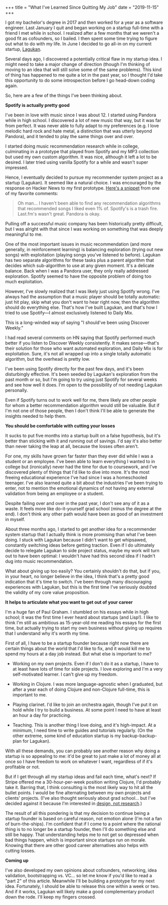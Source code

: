 +++
title = "What I've Learned Since Quitting My Job"
date = "2019-11-15"
+++

I got my bachelor's degree in 2017 and then worked for a year as a software
engineer. Last January I quit and began working on a startup full-time with a
friend I met while in school. I realized after a few months that we weren't a
good fit as cofounders, so I bailed. I then spent some time trying to
figure out what to do with my life. In June I decided to go all-in on my
current startup, [Lagukan](https://lagukan.com).

Several days ago, I discovered a potentially critical flaw in my startup idea. I
might need to take a major change of direction (though I'm thinking of moving to
an idea that will still solve some of the same problems). This kind of thing has
happened to me quite a lot in the past year, so I thought I'd take this
opportunity to do some introspection before I go head-down coding again.

So, here are a few of the things I've been thinking about.

**Spotify is actually pretty good**

I've been in love with music since I was about 12. I started using Pandora while
in high school. I discovered a lot of new music that way, but it was far from
perfect. It was never able to fully adapt to my preferences (e.g. I love melodic
hard rock and hate metal, a distinction that was utterly beyond Pandora), and it
tended to play the same things over and over.

I started doing music recommendation research while in college, culminating in a
prototype that played from Spotify and my MP3 collection but used my own custom
algorithm. It was nice, although it left a lot to be desired. I later tried using
vanilla Spotify for a while and wasn't super impressed.

Hence, I eventually decided to pursue my recommender system project as a startup
(Lagukan). It seemed like a natural choice. I was encouraged by the response on
Hacker News to my first prototype. [Here's a
snippet](https://news.ycombinator.com/item?id=20585143) from one of my favorite
comments:

> Oh man... I haven't been able to find any recommendation algorithms that
> recommended songs I liked even 1% of. Spotify's is a trash fire. Last.fm's
> wasn't great. Pandora is okay.

Pulling off a successful music company has been historically pretty difficult,
but I was alright with that since I was working on something that was deeply
meaningful to me.

One of the most important issues in music recommendation (and more generally, in
reinforcement learning) is balancing exploration (trying out new songs) with
exploitation (playing songs you've listened to before). Lagukan has two
separate algorithms for these tasks plus a parent algorithm that decides which
sub-algorithm to use at any given moment. It's a delicate balance.
Back when I was a Pandora user, they only really addressed exploration. Spotify
seemed to have the opposite problem of doing too much exploitation.

However, I've slowly realized that I was likely just using Spotify wrong.
I've always had the assumption that a music player should be totally automatic:
just hit play, skip what you don't want to hear right now, then the algorithm
should do everything else. That's how I've built Lagukan, and that's how I tried
to use Spotify&mdash;I almost exclusively listened to Daily Mix.

This is a long-winded way of saying "I should've been using Discover Weekly."

I had read several comments on HN saying that Spotify performed much better if
you listen to Discover Weekly consistently. It makes sense&mdash;that's their
solution for those who want automated exploration, and Daily Mix is for
exploitation. Sure, it's not all wrapped up into a single totally automatic
algorithm, but the overhead is pretty low.

I've been using Spotify directly for the past few days, and it's been
disturbingly effective. It's been seeded by Lagukan's exploration from the past
month or so, but I'm going to try using just Spotify for several weeks and see
how well it does. I'm open to the possibility of not needing Lagukan personally.

Even if Spotify turns out to work well for me, there likely are other
people for whom a better recommendation algorithm would still be valuable. But
if I'm not one of those people, then I don't think I'll be able
to generate the insights needed to help them.

**You should be comfortable with cutting your losses**

It sucks to put five months into a startup built on a false hypothesis, but it's
better than sticking with it and running out of savings. I'd say it's also
better than never taking the leap at all, because the losses often aren't.

For one, my skills have grown far faster than they ever did while I was a
student or an employee. I've been able to learn everything I wanted to in
college but (ironically) never had the time for due to coursework, and I've
discovered plenty of things that I'd like to dive into more. It's the most
freeing educational experience I've had since I was a homeschooled teenager.
I've also learned quite a bit about the industries I've been trying to enter,
not to mention the emotional dynamics of not having any external validation from
being an employee or a student.

Despite failing over and over in the past year, I don't see any of it as a
waste. It feels more like do-it-yourself grad school (minus the degree at the
end). I don't think any other path would have been as good of an investment in
myself.

About three months ago, I started to get another idea
for a recommender system startup that I actually think is more promising than
what I've been doing. I stuck with Lagukan because I didn't want to get
whipsawed, constantly switching ideas before getting traction. Even if I do
ultimately decide to relegate Lagukan to side project status, maybe my work will
turn out to have been optimal: I wouldn't have had this second idea if I hadn't
dug into music recommendation.

What about giving up too easily? You certainly shouldn't do that, but if you,
in your heart, no longer believe in the idea, I think that's a pretty good
indication that it's time to switch. I've been through many discouraging
experiences with Lagukan, but this is the first time I've seriously doubted
the validity of my core value proposition.

**It helps to articulate what you want to get out of your career**

I'm a huge fan of Paul Graham. I stumbled on his essays while in high school; it
was the first time I ever heard about startups (and Lisp!). I like to think I'm
still as ambitious as 15-year-old me reading his essays for the first time, but
actually trying to start my own business without giving up requires that I
understand why it's worth my time.

First of all, I have to be a startup founder because right now there are certain
things about the world that I'd like to fix, and it would kill me to spend my
hours at a day job instead. But what else is important to me?

 - Working on my own projects. Even if I don't do it as a startup, I have to at
   least have lots of time for side projects. I love exploring and I'm a very
   self-motivated learner. I can't give up my freedom.

 - Working in Clojure. I was more language-agnostic when I graduated, but after
   a year each of doing Clojure and non-Clojure full-time, this is
   important to me.

 - Playing clarinet. I'd like to join an orchestra again, though I've put it on
   hold while I try to build a business. At some point I need to
   have at least an hour a day for practicing.

 - Teaching. This is another thing I love doing, and it's high-impact. At a
   minimum, I need time to write guides and tutorials regularly. (On the other
   extreme, some kind of education startup is my backup-backup-plan for
   Lagukan).

With all these demands, you can probably see another reason why doing a
startup is so appealing to me: it'd be great to just make a lot of money all at
once so I have freedom to work on whatever I want, regardless of if it's
profitable or not.

But if I get through all my startup ideas and fail each time, what's next? If
Stripe offered me a 30-hour-per-week position writing Clojure, I'd probably take
it. Barring that, I think consulting is the most likely way to hit all
the bullet points. I would be fine alternating between my own projects and
clients' projects. (I've also thought seriously about grad school... but I've
decided against it because I'm interested in [design, not
research](http://www.paulgraham.com/desres.html).)

The result of all this pondering is that my decision to continue being a startup
founder is based on careful reason, not emotion alone (I'm not a fan of
burn-the-ships). I'm confident that if I come to a point where the rational
thing is to no longer be a startup founder, then I'll do something else and
still be happy. That understanding helps me to not get so depressed when bad
things happen, which is important since startups run on morale. Knowing that
there are other good career alternatives also helps with cutting losses.

**Coming up**

I've also developed my own opinions about cofounders, networking, idea
validation, bootstrapping vs. VC... so let me know if you'd like to read a "part
2" of this article. Meanwhile I'll be building a prototype for my next idea.
Fortunately, I should be able to release this one within a week or two. And if
it works, Lagukan will likely make a good complementary product down the rode.
I'll keep my fingers crossed.
